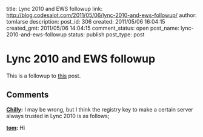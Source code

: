 title: Lync 2010 and EWS followup
link: http://blog.codesalot.com/2011/05/06/lync-2010-and-ews-followup/
author: tomlarse
description: 
post_id: 306
created: 2011/05/06 16:04:15
created_gmt: 2011/05/06 14:04:15
comment_status: open
post_name: lync-2010-and-ews-followup
status: publish
post_type: post

# Lync 2010 and EWS followup

This is a followup to [this](http://www.codesalot.com/2011/lync-2010-and-exchange-web-servicesautoconfigure/) post.

## Comments

**[Chilly](#62 "2011-05-17 08:15:18"):** I may be wrong, but I think the registry key to make a certain server always trusted in Lync 2010 is as follows;

**[tom](#63 "2011-05-19 08:33:01"):** Hi

